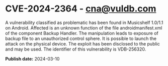 # CVE-2024-2364 - cna@vuldb.com

A vulnerability classified as problematic has been found in Musicshelf 1.0/1.1 on Android. Affected is an unknown function of the file androidmanifest.xml of the component Backup Handler. The manipulation leads to exposure of backup file to an unauthorized control sphere. It is possible to launch the attack on the physical device. The exploit has been disclosed to the public and may be used. The identifier of this vulnerability is VDB-256320.

**Publish date:** 2024-03-10
